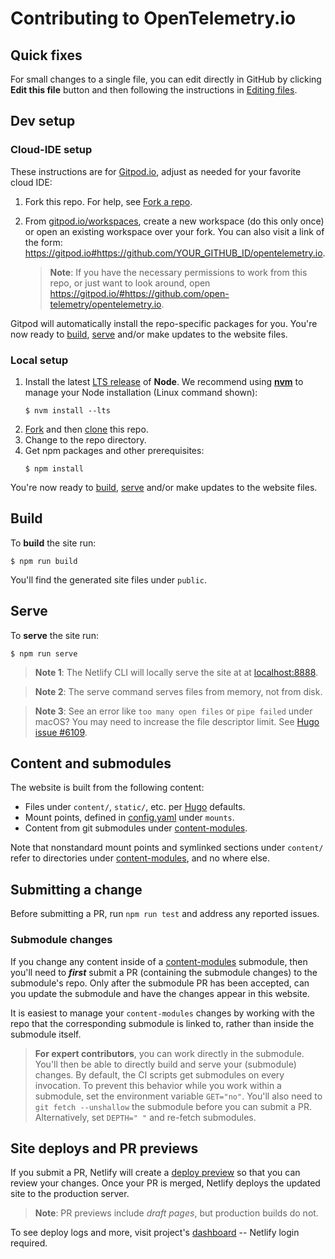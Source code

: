 # Contributing to OpenTelemetry.io

## Quick fixes

For small changes to a single file, you can edit directly in GitHub by clicking
**Edit this file** button and then following the instructions in [Editing
files][].

## Dev setup

### Cloud-IDE setup

These instructions are for [Gitpod.io][], adjust as needed for your favorite
cloud IDE:

 1. Fork this repo. For help, see [Fork a repo][Fork].
 2. From [gitpod.io/workspaces][], create a new workspace (do this only once) or
    open an existing workspace over your fork. You can also visit a link of the
    form:
    <https://gitpod.io#https://github.com/YOUR_GITHUB_ID/opentelemetry.io>.

    > **Note**: If you have the necessary permissions to work from this repo, or
    just want to look around, open
    <https://gitpod.io/#https://github.com/open-telemetry/opentelemetry.io>.

Gitpod will automatically install the repo-specific packages for you. You're now
ready to [build](#build), [serve](#serve) and/or make updates to the website
files.

### Local setup

 1. Install the latest [LTS release][] of **Node**. We recommend using
    **[nvm][]** to manage your Node installation (Linux command shown):
    ```console
    $ nvm install --lts
    ```
 2. [Fork][] and then [clone][] this repo.
 3. Change to the repo directory.
 4. Get npm packages and other prerequisites:
    ```console
    $ npm install
    ```

You're now ready to [build](#build), [serve](#serve) and/or make updates to the
website files.

## Build

To **build** the site run:

```console
$ npm run build
```

You'll find the generated site files under `public`.

## Serve

To **serve** the site run:

```console
$ npm run serve
```

> **Note 1**: The Netlify CLI will locally serve the site at  at [localhost:8888][].

> **Note 2**: The serve command serves files from memory, not from disk.

> **Note 3**: See an error like `too many open files` or `pipe failed` under
> macOS? You may need to increase the file descriptor limit. See [Hugo issue
> #6109](https://github.com/gohugoio/hugo/issues/6109).

## Content and submodules

The website is built from the following content:

- Files under `content/`, `static/`, etc. per [Hugo][] defaults.
- Mount points, defined in [config.yaml][] under `mounts`.
- Content from git submodules under [content-modules][].

Note that nonstandard mount points and symlinked sections under `content/` refer
to directories under [content-modules][], and no where else.

[config.yaml]: https://github.com/open-telemetry/opentelemetry.io/blob/main/config.yaml
[content-modules]: https://github.com/open-telemetry/opentelemetry.io/tree/main/content-modules

## Submitting a change

Before submitting a PR, run `npm run test` and address any reported issues.

### Submodule changes

If you change any content inside of a [content-modules][] submodule, then you'll
need to **_first_** submit a PR (containing the submodule changes) to the
submodule's repo. Only after the submodule PR has been accepted, can you update
the submodule and have the changes appear in this website.

It is easiest to manage your `content-modules` changes by working with the repo
that the corresponding submodule is linked to, rather than inside the submodule
itself.

> **For expert contributors**, you can work directly in the submodule. You'll
then be able to directly build and serve your (submodule) changes. By default,
the CI scripts get submodules on every invocation. To prevent this behavior
while you work within a submodule, set the environment variable `GET="no"`.
You'll also need to `git fetch --unshallow` the submodule before you can submit
a PR. Alternatively, set `DEPTH=" "` and re-fetch submodules.

## Site deploys and PR previews

If you submit a PR, Netlify will create a [deploy preview][] so that you can
review your changes. Once your PR is merged, Netlify deploys the updated site to
the production server.

> **Note**: PR previews include _draft pages_, but production builds do not.

To see deploy logs and more, visit project's [dashboard][] -- Netlify login
required.

[clone]: https://docs.github.com/en/repositories/creating-and-managing-repositories/cloning-a-repository
[dashboard]: https://app.netlify.com/sites/opentelemetry/overview
[deploy preview]: https://www.netlify.com/blog/2016/07/20/introducing-deploy-previews-in-netlify/
[Editing files]: https://docs.github.com/en/repositories/working-with-files/managing-files/editing-files
[Fork]: https://docs.github.com/en/get-started/quickstart/fork-a-repo
[Gitpod.io]: https://gitpod.io
[gitpod.io/workspaces]: https://gitpod.io/workspaces
[Hugo]: https://gohugo.io
[localhost:8888]: http://localhost:8888
[LTS release]: https://nodejs.org/en/about/releases/
[Netlify]: https://netlify.com
[nvm]: https://github.com/nvm-sh/nvm/blob/master/README.md#installing-and-updating
